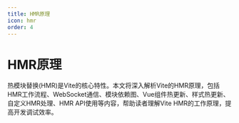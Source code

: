 ```yaml
---
title: HMR原理
icon: hmr
order: 4
---
```


# HMR原理

热模块替换(HMR)是Vite的核心特性。本文将深入解析Vite的HMR原理，包括HMR工作流程、WebSocket通信、模块依赖图、Vue组件热更新、样式热更新、自定义HMR处理、HMR API使用等内容，帮助读者理解Vite HMR的工作原理，提高开发调试效率。
